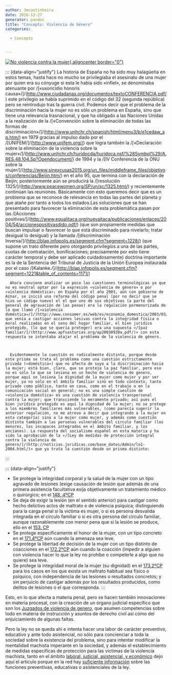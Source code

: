 ```yaml
---
author: Jmcastinheira
date: 2016-12-27
generator: pandoc
title: "Concepto: Violencia de Género"
categories:

  - Concepto


---
```




[![No violencia contra la
mujer](http://farm3.static.flickr.com/2276/2045931365_6b52e451aa_m.jpg){.aligncenter
border="0"}](http://lorealenelespejo.blogspot.com/2007/11/no-la-violencia-contra-la-mujer.html)

<div>

::: {data-align="justify"}
    La historia de España no ha sido muy halagüeña en estos temas, hasta hace no mucho se privilegiaba el asesinato de una mujer por quien era su cónyuge si esta le había sido «infiel», se denominaba atenuante por /[«uxoricidio honoris causa»/]/(http://www.ciudadanas.org/documentos/textoCONFERENCIA.pdf/) este privilegio se había suprimido en el código del 32 (segunda república) pero se reintrodujo tras la guerra civil. Podemos decir que el problema de la discriminación hacia la mujer no es sólo un problema en España, sino que tiene una relevancia trasnacional, y que ha obligado a las Naciones Unidas a la realización de la /[«Convención sobre la eliminación de todas las formas de discriminación»/]/(http://www.unhchr.ch/spanish/html/menu3/b/e1cedaw_sp.htm/) en 1979 gracias al impulso dado por el /[UNIFEM/]/(http://www.unifem.org//) que logra también la /[«Declaración sobre la eliminación de la violencia sobre la mujer»/]/(http://www.unhchr.ch/huridocda/huridoca.nsf/%28Symbol%29/A.RES.48.104.Sp?Opendocument/) de 1994 y la /[IV Conferencia de la ONU sobre la mujer/]/(http://www.sinexcusas2015.org/un_files/middleframe_files/objetivos/conferencias/Beijin.htm/) en el año 95, que termina con la declaración de Beijin; posteriormente aún se producirá la /[resolución 1325/]/(http://www.peacewomen.org/SP/un/sc/1325.html/) y recientemente continúan las reuniones. Básicamente con esto queremos decir que es un problema que se reconoce de relevancia en todas las partes del planeta y que atañe por tanto a todos los estados.Las soluciones que se han presentado para favorecer la eliminación de esta problemática pasan por las /[Acciones positivas/]/(http://www.equalitaca.org/nuevaitaca/publicaciones/enlaces/2004/54/accionespositivasdido.pdf/) (que son propiamente medidas que buscan impulsar o favorecer lo que está discriminado para nivelarlo; tratar desigual lo desigual) y la llamada /[discriminación Inversa/]/(http://blap.infopolis.es/segment.cfm?segment=1228/) (que supone un trato diferente pero otorgando privilegios a una de las partes, cuotas de contratación, bonificaciones; precisamente por esto tiene carácter temporal y debe ser aplicado cuidadosamente) doctrina importante es la de la Sentencia del Tribunal de Justicia de la Unión Europea instaurada por el caso /[Kalanke./]/(http://blap.infopolis.es/segment.cfm?segment=1221&table_of_contents=1171/) 

    
      Ahora conviene analizar un poco las cuestiones terminológicas ya que no es neutral optar por la expresión «violencia de género» o por «violencia doméstica»; en España por el año 2003, aún con gobierno de Aznar, se inició una reforma del código penal (por no decir que se hizo un código nuevo) el el que uno de sus objetivos (a parte del general de agravación de las penas) era la regulación pormenorizada de lo que llamó /[«violencia doméstica»/]/(http://www.consumer.es/web/es/economia_domestica/2003/03/15/58985.php/) que venía a castigar acciones lesivas contra la integridad física o moral realizadas en el seno del hogar familiar, el bien jurídico protegido, (lo que se quería proteger) era una supuesta «/[paz familiar/]/(http://www.apfsasturias.org/ap20030930a.pdf/)» con esta respuesta se intentaba atajar el problema de la violencia de género.
    

    
      Evidentemente la cuestión es radicalmente distinta, porque desde este prisma se trata el problema como una cuestión estrictamente privada («doméstica») que no afecta de suyo a la discriminación hacia la mujer; está bien, claro, que se proteja la paz familiar, pero eso no es sólo lo que se lesiona en un hecho de violencia de genero, porque aquí se lesiona la dignidad de la mujer como mujer y por ser mujer, ya no sólo en el ámbito familiar sino en todo contexto, tanto privado como público, tanto en casa, como en el trabajo o en la comunicación social en general; no es una simple cuestión de «violencia doméstica» es una cuestión de violencia transpersonal contra la mujer; que transciende lo meramente privado; así pues el bien jurídico protegido es aquí la dignidad de la mujer; no se protege a los miembros familiares más vulnerables, (como parecía sugerir la anterior regulación, no me atrevo a decir que integrando a la mujer en esta categoría) sino a la mujer como mujer, y además como cuestión distinta también a las personas vulnerables del circulo familiar (los menores, los incapaces integrados en el ámbito familiar, y los ancianos). La respuesta del socialismo español en esta materia y ha sido la aprobación de la «/[Ley de medidas de protección integral contra la violencia de género/]/(http://noticias.juridicas.com/base_datos/Admin/lo1-2004.html/)» que ya trata la cuestión desde un prisma distinto:
    
:::



::: {data-align="justify"}
-   Se protege la integridad corporal y la salud de la mujer con un tipo
    agravado de lesiones (exige causación de lesión que además de una
    primera asistencia facultativa exija objetivamente un tratamiento
    médico o quirúrgico; en el [148.
    4ºCP](http://noticias.juridicas.com/base_datos/Penal/lo10-1995.l2t3.html#a148)
-   Se deja de exigir la lesión (en el sentido anterior) para castigar
    como hecho delictivo actos de maltrato o de violencia psíquica;
    distinguiendo para la carga penal si la victima es mujer, o si es
    persona desvalida integrada en el circulo familiar o si es otra
    persona del circulo familiar, aunque razonablemente con menor pena
    que si la lesión se produce, ello en el [153.
    CP](http://noticias.juridicas.com/base_datos/Penal/lo10-1995.l2t3.html#a153)
-   Se protege específicamente el honor de la mujer, con un tipo
    concreto en el
    [171.4ºCP](http://noticias.juridicas.com/base_datos/Penal/lo10-1995.l2t6.html#a171)
    aún cuando la amenaza sea leve.
  -   Se protege la libertad de decisión de la mujer con un tipo distinto
    de coacciones en el
    [172.2ºCP](http://noticias.juridicas.com/base_datos/Penal/lo10-1995.l2t6.html#a172)
    aún cuando la coacción (impedir a alguien con violencia hacer lo que
    la ley no prohíbe o compelerle a algo que no quiere) sea leve.
  -   Se protege la integridad moral de la mujer (su dignidad) en el
    [173.2ºCP](http://noticias.juridicas.com/base_datos/Penal/lo10-1995.l2t7.html#a173)
    para los casos en los que exista un maltrato habitual sea físico o
    psíquico, con independencia de las lesiones o resultados concretos;
    y sin perjuicio de castigar además por los resultados producidos,
    como delitos de lesiones o el que corresponda.
:::

<div>

Esto, en lo que afecta a materia penal, pero se hacen también
innovaciones en materia procesal, con la creación de un órgano judicial
específico que son los [Juzgados de violencia de
genero](http://www.elmundo.es/elmundo/2005/10/18/sociedad/1129625090.html),
que asumen competencias sobre todo en materia de instrucción y asuntos
de derecho civil así cómo del enjuiciamiento de algunas faltas.

Pero la ley no se queda ahí e intenta hacer una labor de carácter
preventivo, educativo y ante todo asistencial, no sólo para concienciar
a toda la sociedad sobre la existencia del problema, sino para intentar
modificar la mentalidad machista imperante en la sociedad, y además el
establecimiento de medidas específicas de protección para las víctimas
de la violencia machista, tanto en el ámbito [laboral, judicial,
asistencial, y
económico](http://imrm.es/UPLOAD/DOCUMENTO/GUIA%20CONTRA%20LA%20VIOLENCIA%20CCOO.pdf)
dejo aquí el articulo porque en la red hay [suficiente
información](http://www.observatorioviolencia.org/) sobre las funciones
preventivas, educativas o asistenciales de la ley.


